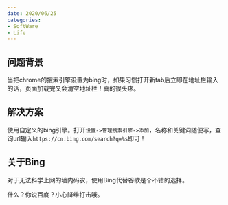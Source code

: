 ```yaml
---
date: 2020/06/25
categories:
- SoftWare
- Life
---
```


## 问题背景

当把chrome的搜索引擎设置为bing时，如果习惯打开新tab后立即在地址栏输入的话，页面加载完又会清空地址栏！真的很头疼。

## 解决方案

使用自定义的bing引擎。打开`设置->管理搜索引擎->添加`，名称和关键词随便写，查询url输入`https://cn.bing.com/search?q=%s`即可！

## 关于Bing

对于无法科学上网的墙内码农，使用Bing代替谷歌是个不错的选择。

什么？你说百度？小心降维打击哦。
